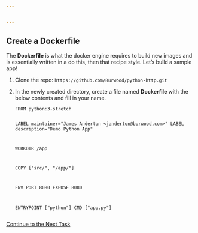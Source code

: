 ```yaml
---


---
```


<h2 id="create-a-dockerfile">Create a Dockerfile</h2>
<p>The <strong>Dockerfile</strong> is what the docker engine requires to build new images and is essentially written in a do this, then that recipe style. Let’s build a sample app!</p>
<ol>
<li>
<p>Clone the repo:  <code>https://github.com/Burwood/python-http.git</code></p>
</li>
<li>
<p>In the newly created directory, create a file named <strong>Dockerfile</strong> with the below contents and fill in your name.</p>
<pre><code>FROM python:3-stretch

LABEL maintainer="James Anderton &lt;janderton@burwood.com&gt;"
LABEL description="Demo Python App"

WORKDIR /app

COPY ["src/", "/app/"]

ENV PORT 8080
EXPOSE 8080

ENTRYPOINT ["python"]
CMD ["app.py"]
</code></pre>
</li>
</ol>
<p><a href="https://github.com/Burwood/containers101/blob/master/containers_lab/task_5.md">Continue to the Next Task</a></p>

